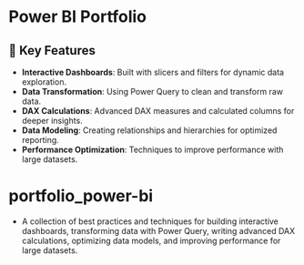 # Power BI Portfolio

## 🚀 Key Features

- **Interactive Dashboards**: Built with slicers and filters for dynamic data exploration.
- **Data Transformation**: Using Power Query to clean and transform raw data.
- **DAX Calculations**: Advanced DAX measures and calculated columns for deeper insights.
- **Data Modeling**: Creating relationships and hierarchies for optimized reporting.
- **Performance Optimization**: Techniques to improve performance with large datasets.

# portfolio_power-bi
- A collection of best practices and techniques for building interactive dashboards, transforming data with Power Query, writing advanced DAX calculations, optimizing data models, and improving performance for large datasets.
